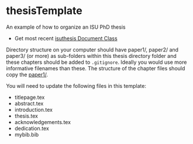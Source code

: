# thesisTemplate

An example of how to organize an ISU PhD thesis

- Get most recent [isuthesis Document Class](https://www.grad-college.iastate.edu/thesis/thesis_template/)

Directory structure on your computer should have paper1/, paper2/ and 
paper3/ (or more) as sub-folders within this thesis directory folder and 
these chapters should be added to `.gitignore`. 
Ideally you would use more informative filenames than these.
The structure of the chapter files should copy the 
[paper1/](https://github.com/jarad/paper1).

You will need to update the following files in this template:

- titlepage.tex
- abstract.tex
- introduction.tex
- thesis.tex
- acknowledgements.tex
- dedication.tex
- mybib.bib
